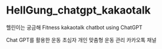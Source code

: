 # HellGung_chatgpt_kakaotalk
헬린이는 궁금해 Fitness kakaotalk chatbot using ChatGPT


Chat GPT를 활용한
운동 초심자 개인 맞춤형 
운동 관리 카카오톡 채널 

